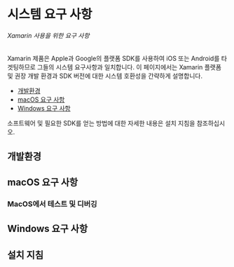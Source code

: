 # 시스템 요구 사항

###### Xamarin 사용을 위한 요구 사항

Xamarin 제품은 Apple과 Google의 플랫폼 SDK를 사용하여 iOS 또는 Android를 타겟팅하므로 그들의 시스템 요구사항과 일치합니다. 이 페이지에서는 Xamarin 플랫폼 및 권장 개발 환경과 SDK 버전에 대한 시스템 호환성을 간략하게 설명합니다.

* [개발환경](#개발환경)
* [macOS 요구 사항](#macos-요구-사항)
* [Windows 요구 사항](#windows-요구-사항)

소프트웨어 및 필요한 SDK를 얻는 방법에 대한 자세한 내용은 설치 지침을 참조하십시오.

## 개발환경

## macOS 요구 사항

### MacOS에서 테스트 및 디버깅

## Windows 요구 사항

## 설치 지침




